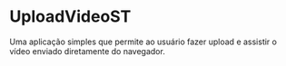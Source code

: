 UploadVideoST
=============

Uma aplicação simples que permite ao usuário fazer upload e assistir o vídeo enviado diretamente do navegador.
